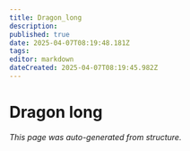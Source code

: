 ```yaml
---
title: Dragon_long
description: 
published: true
date: 2025-04-07T08:19:48.181Z
tags: 
editor: markdown
dateCreated: 2025-04-07T08:19:45.982Z
---
```


# Dragon long

*This page was auto-generated from structure.*